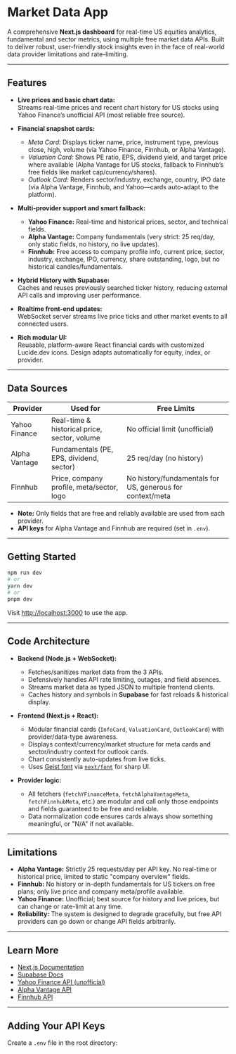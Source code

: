# Market Data App

A comprehensive **Next.js dashboard** for real-time US equities analytics, fundamental and sector metrics, using multiple free market data APIs. Built to deliver robust, user-friendly stock insights even in the face of real-world data provider limitations and rate-limiting.

---

## Features

- **Live prices and basic chart data:**  
  Streams real-time prices and recent chart history for US stocks using Yahoo Finance’s unofficial API (most reliable free source).

- **Financial snapshot cards:**  
  - _Meta Card:_ Displays ticker name, price, instrument type, previous close, high, volume (via Yahoo Finance, Finnhub, or Alpha Vantage).
  - _Valuation Card:_ Shows PE ratio, EPS, dividend yield, and target price where available (Alpha Vantage for US stocks, fallback to Finnhub’s free fields like market cap/currency/shares).
  - _Outlook Card:_ Renders sector/industry, exchange, country, IPO date (via Alpha Vantage, Finnhub, and Yahoo—cards auto-adapt to the platform).

- **Multi-provider support and smart fallback:**  
  - **Yahoo Finance:** Real-time and historical prices, sector, and technical fields.
  - **Alpha Vantage:** Company fundamentals (very strict: 25 req/day, only static fields, no history, no live updates).
  - **Finnhub:** Free access to company profile info, current price, sector, industry, exchange, IPO, currency, share outstanding, logo, but no historical candles/fundamentals.

- **Hybrid History with Supabase:**  
  Caches and reuses previously searched ticker history, reducing external API calls and improving user performance.

- **Realtime front-end updates:**  
  WebSocket server streams live price ticks and other market events to all connected users.

- **Rich modular UI:**  
  Reusable, platform-aware React financial cards with customized Lucide.dev icons. Design adapts automatically for equity, index, or provider.

---

## Data Sources

| Provider        | Used for                                    | Free Limits                     |
|-----------------|---------------------------------------------|---------------------------------|
| Yahoo Finance   | Real-time & historical price, sector, volume| No official limit (unofficial)  |
| Alpha Vantage   | Fundamentals (PE, EPS, dividend, sector)    | 25 req/day (no history)         |
| Finnhub         | Price, company profile, meta/sector, logo   | No history/fundamentals for US, generous for context/meta |

- **Note:** Only fields that are free and reliably available are used from each provider.  
- **API keys** for Alpha Vantage and Finnhub are required (set in `.env`).

---

## Getting Started

```bash
npm run dev
# or
yarn dev
# or
pnpm dev
```

Visit [http://localhost:3000](http://localhost:3000) to use the app.

---

## Code Architecture

- **Backend (Node.js + WebSocket):**
  - Fetches/sanitizes market data from the 3 APIs.
  - Defensively handles API rate limiting, outages, and field absences.
  - Streams market data as typed JSON to multiple frontend clients.
  - Caches history and symbols in **Supabase** for fast reloads & historical display.

- **Frontend (Next.js + React):**
  - Modular financial cards (`InfoCard`, `ValuationCard`, `OutlookCard`) with provider/data-type awareness.
  - Displays context/currency/market structure for meta cards and sector/industry context for outlook cards.
  - Chart consistently auto-updates from live ticks.
  - Uses [Geist font](https://vercel.com/font) via [`next/font`](https://nextjs.org/docs/app/building-your-application/optimizing/fonts) for sharp UI.

- **Provider logic:**
  - All fetchers (`fetchYFinanceMeta`, `fetchAlphaVantageMeta`, `fetchFinnhubMeta`, etc.) are modular and call only those endpoints and fields guaranteed to be free and reliable.
  - Data normalization code ensures cards always show something meaningful, or "N/A" if not available.

---

## Limitations

- **Alpha Vantage:** Strictly 25 requests/day per API key. No real-time or historical price, limited to static "company overview" fields.
- **Finnhub:** No history or in-depth fundamentals for US tickers on free plans; only live price and company meta/profile available.
- **Yahoo Finance:** Unofficial; best source for history and live prices, but can change or rate-limit at any time.
- **Reliability:** The system is designed to degrade gracefully, but free API providers can go down or change API fields arbitrarily.

---

## Learn More

- [Next.js Documentation](https://nextjs.org/docs)
- [Supabase Docs](https://supabase.com/docs)
- [Yahoo Finance API (unofficial)](https://query1.finance.yahoo.com)
- [Alpha Vantage API](https://www.alphavantage.co/documentation/)
- [Finnhub API](https://finnhub.io/docs/api)

---

## Adding Your API Keys

Create a `.env` file in the root directory:

